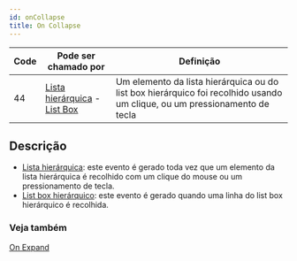 ```yaml
---
id: onCollapse
title: On Collapse
---
```


| Code | Pode ser chamado por                                                                                     | Definição                                                                                                                 |
| ---- | -------------------------------------------------------------------------------------------------------- | ------------------------------------------------------------------------------------------------------------------------- |
| 44   | [Lista hierárquica](FormObjects/list_overview.md#overview) - [List Box](FormObjects/listbox_overview.md) | Um elemento da lista hierárquica ou do list box hierárquico foi recolhido usando um clique, ou um pressionamento de tecla |


## Descrição

- [Lista hierárquica](FormObjects/list_overview.md): este evento é gerado toda vez que um elemento da lista hierárquica é recolhido com um clique do mouse ou um pressionamento de tecla.
- [List box hierárquico](FormObjects/listbox_overview.md#hierarchical-list-boxes): este evento é gerado quando uma linha do list box hierárquico é recolhida.


### Veja também
[On Expand](onExpand.md)
